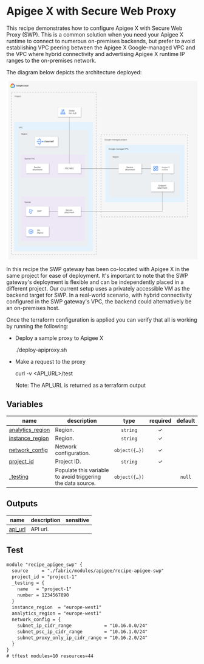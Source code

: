# Apigee X with Secure Web Proxy

This recipe demonstrates how to configure Apigee X with Secure Web Proxy (SWP). This is a common solution when you need your Apigee X runtime to connect to numerous on-premises backends, but prefer to avoid establishing VPC peering between the Apigee X Google-managed VPC and the VPC where hybrid connectivity and advertising Apigee X runtime IP ranges to the on-premises network.

The diagram below depicts the architecture deployed:

![Architecture](./diagram.png)

In this recipe the SWP gateway has been co-located with Apigee X in the same project for ease of deployment. It's important to note that the SWP gateway's deployment is flexible and can be independently placed in a different project. Our current setup uses a privately accessible VM as the backend target for SWP. In a real-world scenario, with hybrid connectivity configured in the SWP gateway's VPC, the backend could alternatively be an on-premises host.

Once the terraform configuration is applied you can verify that all is working by running the following:

* Deploy a sample proxy to Apigee X

    ./deploy-apiproxy.sh

* Make a request to the proxy

    curl -v &lt;API_URL&gt;/test

  Note: The API_URL is returned as a terraform output
<!-- BEGIN TFDOC -->
## Variables

| name | description | type | required | default |
|---|---|:---:|:---:|:---:|
| [analytics_region](variables.tf#L27) | Region. | <code>string</code> | ✓ |  |
| [instance_region](variables.tf#L32) | Region. | <code>string</code> | ✓ |  |
| [network_config](variables.tf#L37) | Network configuration. | <code title="object&#40;&#123;&#10;  subnet_ip_cidr_range            &#61; string&#10;  subnet_psc_ip_cidr_range        &#61; string&#10;  subnet_proxy_only_ip_cidr_range &#61; string&#10;&#125;&#41;">object&#40;&#123;&#8230;&#125;&#41;</code> | ✓ |  |
| [project_id](variables.tf#L46) | Project ID. | <code>string</code> | ✓ |  |
| [_testing](variables.tf#L17) | Populate this variable to avoid triggering the data source. | <code title="object&#40;&#123;&#10;  name             &#61; string&#10;  number           &#61; number&#10;  services_enabled &#61; optional&#40;list&#40;string&#41;, &#91;&#93;&#41;&#10;&#125;&#41;">object&#40;&#123;&#8230;&#125;&#41;</code> |  | <code>null</code> |

## Outputs

| name | description | sensitive |
|---|---|:---:|
| [api_url](outputs.tf#L17) | API url. |  |
<!-- END TFDOC -->
## Test

```hcl
module "recipe_apigee_swp" {
  source     = "./fabric/modules/apigee/recipe-apigee-swp"
  project_id = "project-1"
  _testing = {
    name   = "project-1"
    number = 1234567890
  }
  instance_region  = "europe-west1"
  analytics_region = "europe-west1"
  network_config = {
    subnet_ip_cidr_range            = "10.16.0.0/24"
    subnet_psc_ip_cidr_range        = "10.16.1.0/24"
    subnet_proxy_only_ip_cidr_range = "10.16.2.0/24"
  }
}
# tftest modules=10 resources=44
